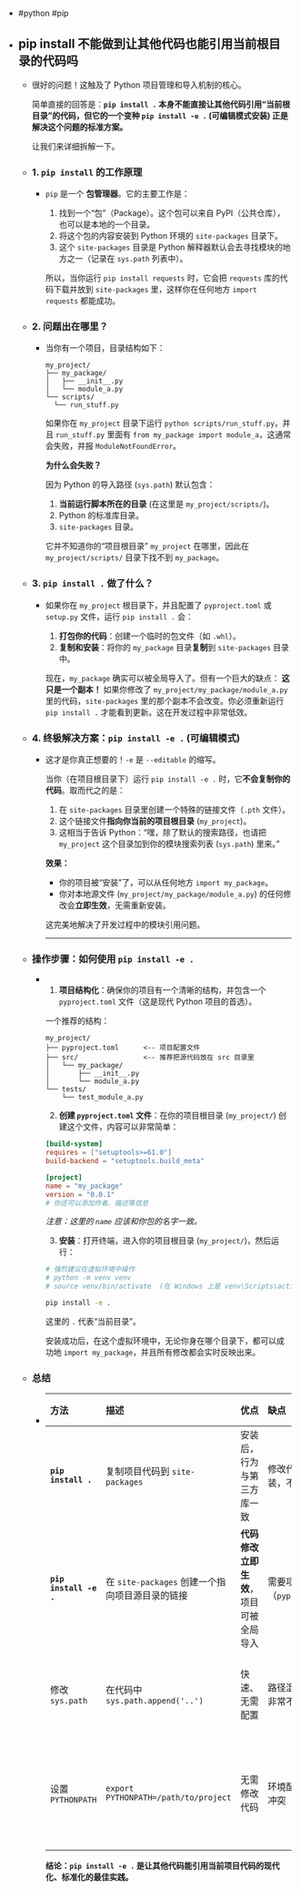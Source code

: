 - #python #pip
- ## pip install 不能做到让其他代码也能引用当前根目录的代码吗
	- 很好的问题！这触及了 Python 项目管理和导入机制的核心。
	  
	  简单直接的回答是：**`pip install .` 本身不能直接让其他代码引用“当前根目录”的代码，但它的一个变种 `pip install -e .` (可编辑模式安装) 正是解决这个问题的标准方案。**
	  
	  让我们来详细拆解一下。
	- ### 1. `pip install` 的工作原理
		- `pip` 是一个 **包管理器**。它的主要工作是：
		  
		  1.  找到一个“包”（Package）。这个包可以来自 PyPI（公共仓库），也可以是本地的一个目录。
		  2.  将这个包的内容安装到 Python 环境的 `site-packages` 目录下。
		  3.  这个 `site-packages` 目录是 Python 解释器默认会去寻找模块的地方之一（记录在 `sys.path` 列表中）。
		  
		  所以，当你运行 `pip install requests` 时，它会把 `requests` 库的代码下载并放到 `site-packages` 里，这样你在任何地方 `import requests` 都能成功。
	- ### 2. 问题出在哪里？
		- 当你有一个项目，目录结构如下：
		  
		  ```
		  my_project/
		  ├── my_package/
		  │   ├── __init__.py
		  │   └── module_a.py
		  └── scripts/
		    └── run_stuff.py
		  ```
		  
		  如果你在 `my_project` 目录下运行 `python scripts/run_stuff.py`，并且 `run_stuff.py` 里面有 `from my_package import module_a`，这通常会失败，并报 `ModuleNotFoundError`。
		  
		  **为什么会失败？**
		  
		  因为 Python 的导入路径 (`sys.path`) 默认包含：
		  1.  **当前运行脚本所在的目录** (在这里是 `my_project/scripts/`)。
		  2.  Python 的标准库目录。
		  3.  `site-packages` 目录。
		  
		  它并不知道你的“项目根目录” `my_project` 在哪里，因此在 `my_project/scripts/` 目录下找不到 `my_package`。
	- ### 3. `pip install .` 做了什么？
		- 如果你在 `my_project` 根目录下，并且配置了 `pyproject.toml` 或 `setup.py` 文件，运行 `pip install .` 会：
		  
		  1.  **打包你的代码**：创建一个临时的包文件（如 `.whl`）。
		  2.  **复制和安装**：将你的 `my_package` 目录**复制**到 `site-packages` 目录中。
		  
		  现在，`my_package` 确实可以被全局导入了。但有一个巨大的缺点：
		  **这只是一个副本！** 如果你修改了 `my_project/my_package/module_a.py` 里的代码，`site-packages` 里的那个副本不会改变。你必须重新运行 `pip install .` 才能看到更新。这在开发过程中非常低效。
	- ### 4. 终极解决方案：`pip install -e .` (可编辑模式)
		- 这才是你真正想要的！`-e` 是 `--editable` 的缩写。
		  
		  当你（在项目根目录下）运行 `pip install -e .` 时，它**不会复制你的代码**。取而代之的是：
		  
		  1.  在 `site-packages` 目录里创建一个特殊的链接文件（`.pth` 文件）。
		  2.  这个链接文件**指向你当前的项目根目录** (`my_project`)。
		  3.  这相当于告诉 Python：“嘿，除了默认的搜索路径，也请把 `my_project` 这个目录加到你的模块搜索列表 (`sys.path`) 里来。”
		  
		  **效果：**
		  *   你的项目被“安装”了，可以从任何地方 `import my_package`。
		  *   你对本地源文件 (`my_project/my_package/module_a.py`) 的任何修改会**立即生效**，无需重新安装。
		  
		  这完美地解决了开发过程中的模块引用问题。
		  
		  ---
	- ### 操作步骤：如何使用 `pip install -e .`
		- 1.  **项目结构化**：确保你的项目有一个清晰的结构，并包含一个 `pyproject.toml` 文件（这是现代 Python 项目的首选）。
		  
		    一个推荐的结构：
		    ```
		    my_project/
		    ├── pyproject.toml      <-- 项目配置文件
		    ├── src/                <-- 推荐把源代码放在 src 目录里
		    │   └── my_package/
		    │       ├── __init__.py
		    │       └── module_a.py
		    └── tests/
		        └── test_module_a.py
		    ```
		  
		  2.  **创建 `pyproject.toml` 文件**：在你的项目根目录 (`my_project/`) 创建这个文件，内容可以非常简单：
		  
		    ```toml
		    [build-system]
		    requires = ["setuptools>=61.0"]
		    build-backend = "setuptools.build_meta"
		  
		    [project]
		    name = "my_package"
		    version = "0.0.1"
		    # 你还可以添加作者、描述等信息
		    ```
		    *注意：这里的 `name` 应该和你包的名字一致。*
		  
		  3.  **安装**：打开终端，进入你的项目根目录 (`my_project/`)，然后运行：
		  
		    ```bash
		    # 强烈建议在虚拟环境中操作
		    # python -m venv venv
		    # source venv/bin/activate  (在 Windows 上是 venv\Scripts\activate)
		  
		    pip install -e .
		    ```
		  
		    这里的 `.` 代表“当前目录”。
		  
		  安装成功后，在这个虚拟环境中，无论你身在哪个目录下，都可以成功地 `import my_package`，并且所有修改都会实时反映出来。
	- ### 总结
		- | 方法 | 描述 | 优点 | 缺点 | 适用场景 |
		  | :--- | :--- | :--- | :--- | :--- |
		  | **`pip install .`** | 复制项目代码到 `site-packages` | 安装后，行为与第三方库一致 | 修改代码后需重新安装，不便开发 | 发布/部署项目 |
		  | **`pip install -e .`** | 在 `site-packages` 创建一个指向项目源目录的链接 | **代码修改立即生效**，项目可被全局导入 | 需要项目结构化（`pyproject.toml`） | **日常开发（强烈推荐）** |
		  | 修改 `sys.path` | 在代码中 `sys.path.append('..')` | 快速、无需配置 | 路径混乱，不可靠，非常不推荐 | 临时的、一次性的小脚本 |
		  | 设置 `PYTHONPATH` | `export PYTHONPATH=/path/to/project` | 无需修改代码 | 环境配置复杂，容易冲突 | 少数特殊情况，不推荐常规使用 |
		  
		  **结论：`pip install -e .` 是让其他代码能引用当前项目代码的现代化、标准化的最佳实践。**